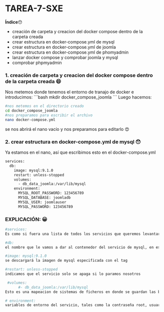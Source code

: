 # TAREA-7-SXE

**Índice**:hushed:
- creación de carpeta y creacion del docker compose dentro de la carpeta creada
- crear estructura en docker-compose.yml de mysql
- crear estructura en docker-compose.yml de joomla
- crear estructura en docker-compose.yml de phomyadmin
- lanzar docker compose y comprobar joomla y mysql
- comprobar phpmyadmin

### 1. creación de carpeta y creacion del docker compose dentro de la carpeta creada 😄
Nos metemos donde tenemos el entorno de tranajo de docker e introducimos:
´´´bash
mkdir docker_compose_joomla
´´´
Luego hacemos:
```bash
#nos metemos en el directorio creado
cd docker_compose_joomla
#nos preparamos para escribir el archivo
nano docker-compose.yml
```
se nos abrirá el nano vacío y nos preparamos para editarlo :heart_eyes:

### 2. crear estructura en docker-compose.yml de mysql :hushed:
Ya estamos en el nano, así que escribimos esto en el docker-compose.yml
```bash
services:
  db:
    image: mysql:9.1.0
    restart: unless-stopped
    volumes:
      - db_data_joomla:/var/lib/mysql
    environment:
      MYSQL_ROOT_PASSWORD: 123456789
      MYSQL_DATABASE: joomladb
      MYSQL_USER: joomlauser
      MYSQL_PASSWORD: 123456789
```
### EXPLICACIÓN: :grinning:
```bash
#services:
Es como si fuera una lista de todos los servicios que queremos levantar con el docker compose
```

```bash
#db:
el nombre que le vamos a dar al contenedor del servicio de mysql, en este caso es db
```

```bash
#image: mysql:9.1.0
se descargará la imagen de mysql especificada con el tag
```

```bash
#restart: unless-stopped
indicamos que el servicio solo se apaga si lo paramos nosotros
```

```bash
 #volumes:
      #- db_data_joomla:/var/lib/mysql
Esto es una mapeacion de sistemas de ficheros en donde se guardan las base de datos de mysql, es decir, si el contenedor se corrompe, se pierde o lo que sea, en este sistema de ficheros db_data_joomla:, se guardarán las bases de datos
```

```bash
# environment:
variables de entorno del servicio, tales como la contraseña root, usuario, password...
```



